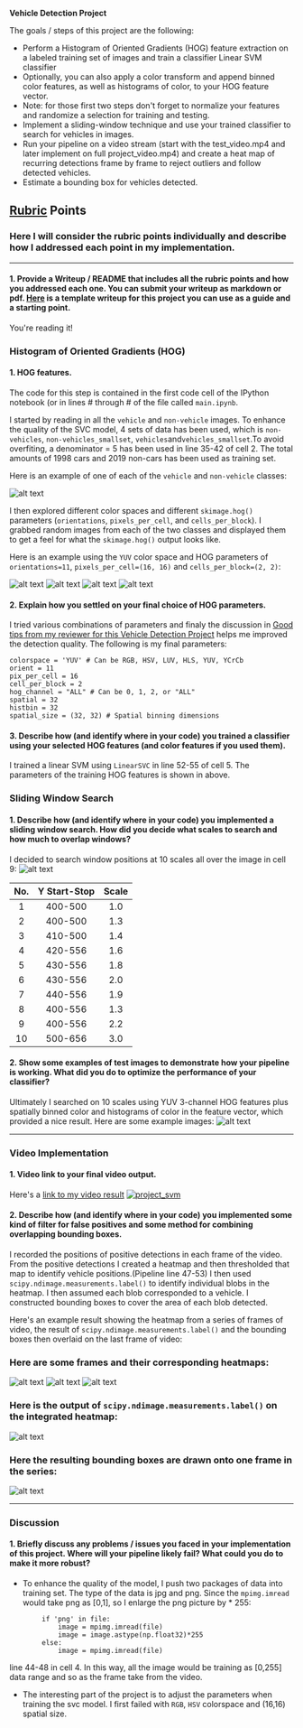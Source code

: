 **Vehicle Detection Project**

The goals / steps of this project are the following:

* Perform a Histogram of Oriented Gradients (HOG) feature extraction on a labeled training set of images and train a classifier Linear SVM classifier
* Optionally, you can also apply a color transform and append binned color features, as well as histograms of color, to your HOG feature vector. 
* Note: for those first two steps don't forget to normalize your features and randomize a selection for training and testing.
* Implement a sliding-window technique and use your trained classifier to search for vehicles in images.
* Run your pipeline on a video stream (start with the test_video.mp4 and later implement on full project_video.mp4) and create a heat map of recurring detections frame by frame to reject outliers and follow detected vehicles.
* Estimate a bounding box for vehicles detected.

[//]: # (Image References)
[image1]: ./Output/1.png
[image2]: ./Output/2.png
[image2_2]: ./Output/3.png
[image2_3]: ./Output/4.png
[image2_4]: ./Output/5.png

[image5]: ./Output/6.png
[image6]: ./Output/7.png
[image7]: ./Output/8.png

[image8]: ./Output/9.png
[image9]: ./Output/grey.png
[image10]: ./Output/10.png


## [Rubric](https://review.udacity.com/#!/rubrics/513/view) Points
### Here I will consider the rubric points individually and describe how I addressed each point in my implementation.  

---

#### 1. Provide a Writeup / README that includes all the rubric points and how you addressed each one.  You can submit your writeup as markdown or pdf.  [Here](https://github.com/udacity/CarND-Vehicle-Detection/blob/master/writeup_template.md) is a template writeup for this project you can use as a guide and a starting point.  

You're reading it!

### Histogram of Oriented Gradients (HOG)

#### 1. HOG features.

The code for this step is contained in the first code cell of the IPython notebook (or in lines # through # of the file called `main.ipynb`.  

I started by reading in all the `vehicle` and `non-vehicle` images. To enhance the quality of the SVC model, 4 sets of data has been used, which is `non-vehicles`, `non-vehicles_smallset`, `vehicles`and`vehicles_smallset`.To avoid overfiting, a denominator = 5 has been used in line 35-42 of cell 2. The total amounts of 1998 cars and 2019 non-cars has been used as training set.

Here is an example of one of each of the `vehicle` and `non-vehicle` classes:

![alt text][image1]

I then explored different color spaces and different `skimage.hog()` parameters (`orientations`, `pixels_per_cell`, and `cells_per_block`).  I grabbed random images from each of the two classes and displayed them to get a feel for what the `skimage.hog()` output looks like.

Here is an example using the `YUV` color space and HOG parameters of `orientations=11`, `pixels_per_cell=(16, 16)` and `cells_per_block=(2, 2)`:


![alt text][image2]
![alt text][image2_2]
![alt text][image2_3]
![alt text][image2_4]

#### 2. Explain how you settled on your final choice of HOG parameters.

I tried various combinations of parameters and finaly the discussion in [Good tips from my reviewer for this Vehicle Detection Project](https://discussions.udacity.com/t/good-tips-from-my-reviewer-for-this-vehicle-detection-project/232903/11) helps me improved the detection quality.
The following is my final parameters:
```
colorspace = 'YUV' # Can be RGB, HSV, LUV, HLS, YUV, YCrCb
orient = 11
pix_per_cell = 16
cell_per_block = 2
hog_channel = "ALL" # Can be 0, 1, 2, or "ALL"
spatial = 32
histbin = 32
spatial_size = (32, 32) # Spatial binning dimensions
```

#### 3. Describe how (and identify where in your code) you trained a classifier using your selected HOG features (and color features if you used them).

I trained a linear SVM using `LinearSVC` in line 52-55 of cell 5. The parameters of the training HOG features is shown in above.

### Sliding Window Search

#### 1. Describe how (and identify where in your code) you implemented a sliding window search.  How did you decide what scales to search and how much to overlap windows?

I decided to search window positions at 10 scales all over the image in cell 9:
![alt text][image8]

|No.|Y Start-Stop     		|     Scale	     		| 
|:-:|:---------------------:|:---------------------:| 
| 1 |400-500        		|1.0 					| 
| 2 |400-500        		|1.3 					| 
| 3 |410-500        		|1.4 					| 
| 4 |420-556         		|1.6 					| 
| 5 |430-556        		|1.8 					| 
| 6 |430-556        		|2.0 					| 
| 7 |440-556        		|1.9 					| 
| 8 |400-556        		|1.3 					| 
| 9 |400-556        		|2.2 					| 
| 10|500-656        		|3.0 					| 

#### 2. Show some examples of test images to demonstrate how your pipeline is working.  What did you do to optimize the performance of your classifier?

Ultimately I searched on 10 scales using YUV 3-channel HOG features plus spatially binned color and histograms of color in the feature vector, which provided a nice result. Here are some example images:
![alt text][image5]

---

### Video Implementation

#### 1. Video link to your final video output. 
Here's a [link to my video result](./Output/project_svm.mp4)
[![project_svm](https://img.youtube.com/vi/c3Q7o7TchPQ/0.jpg)](https://www.youtube.com/watch?v=c3Q7o7TchPQ)

#### 2. Describe how (and identify where in your code) you implemented some kind of filter for false positives and some method for combining overlapping bounding boxes.

I recorded the positions of positive detections in each frame of the video.  From the positive detections I created a heatmap and then thresholded that map to identify vehicle positions.(Pipeline line 47-53)  I then used `scipy.ndimage.measurements.label()` to identify individual blobs in the heatmap.  I then assumed each blob corresponded to a vehicle.  I constructed bounding boxes to cover the area of each blob detected.  

Here's an example result showing the heatmap from a series of frames of video, the result of `scipy.ndimage.measurements.label()` and the bounding boxes then overlaid on the last frame of video:

### Here are some frames and their corresponding heatmaps:
![alt text][image5]
![alt text][image6]
![alt text][image7]

### Here is the output of `scipy.ndimage.measurements.label()` on the integrated heatmap:
![alt text][image9]

### Here the resulting bounding boxes are drawn onto one frame in the series:
![alt text][image10]



---

### Discussion

#### 1. Briefly discuss any problems / issues you faced in your implementation of this project.  Where will your pipeline likely fail?  What could you do to make it more robust?

* To enhance the quality of the model, I push two packages of data into training set. The type of the data is jpg and png. Since the `mpimg.imread` would take png as [0,1], so I enlarge the png picture by * 255:
```
        if 'png' in file:
            image = mpimg.imread(file)
            image = image.astype(np.float32)*255
        else:
            image = mpimg.imread(file)
```
line 44-48 in cell 4. In this way, all the image would be training as [0,255] data range and so as the frame take from the video.
* The interesting part of the project is to adjust the parameters when training the svc model. I first failed with `RGB`, `HSV` colorspace and (16,16) spatial size.
